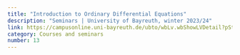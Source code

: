 ```yaml
---
title: "Introduction to Ordinary Differential Equations"
description: "Seminars | University of Bayreuth, winter 2023/24"
link: https://campusonline.uni-bayreuth.de/ubto/wbLv.wbShowLVDetail?pStpSpNr=327913
category: Courses and seminars
number: 13
---
```

